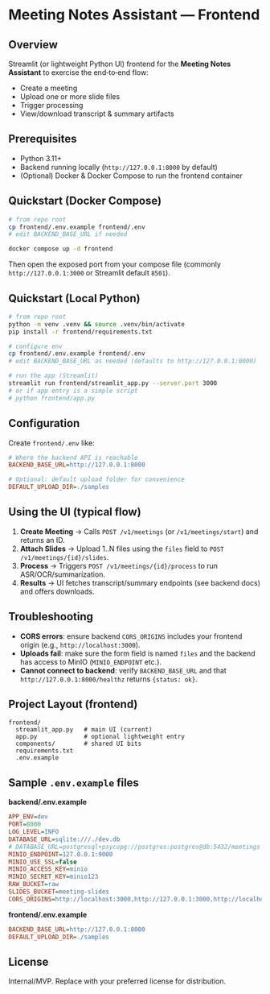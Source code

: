 # Meeting Notes Assistant — Frontend

## Overview
Streamlit (or lightweight Python UI) frontend for the **Meeting Notes Assistant** to exercise the end‑to‑end flow:
- Create a meeting
- Upload one or more slide files
- Trigger processing
- View/download transcript & summary artifacts

## Prerequisites
- Python 3.11+
- Backend running locally (`http://127.0.0.1:8000` by default)
- (Optional) Docker & Docker Compose to run the frontend container

## Quickstart (Docker Compose)
```bash
# from repo root
cp frontend/.env.example frontend/.env
# edit BACKEND_BASE_URL if needed

docker compose up -d frontend
```
Then open the exposed port from your compose file (commonly `http://127.0.0.1:3000` or Streamlit default `8501`).

## Quickstart (Local Python)
```bash
# from repo root
python -m venv .venv && source .venv/bin/activate
pip install -r frontend/requirements.txt

# configure env
cp frontend/.env.example frontend/.env
# edit BACKEND_BASE_URL as needed (defaults to http://127.0.0.1:8000)

# run the app (Streamlit)
streamlit run frontend/streamlit_app.py --server.port 3000
# or if app entry is a simple script
# python frontend/app.py
```

## Configuration
Create `frontend/.env` like:
```ini
# Where the backend API is reachable
BACKEND_BASE_URL=http://127.0.0.1:8000

# Optional: default upload folder for convenience
DEFAULT_UPLOAD_DIR=./samples
```

## Using the UI (typical flow)
1. **Create Meeting** → Calls `POST /v1/meetings` (or `/v1/meetings/start`) and returns an ID.
2. **Attach Slides** → Upload 1..N files using the `files` field to `POST /v1/meetings/{id}/slides`.
3. **Process** → Triggers `POST /v1/meetings/{id}/process` to run ASR/OCR/summarization.
4. **Results** → UI fetches transcript/summary endpoints (see backend docs) and offers downloads.

## Troubleshooting
- **CORS errors**: ensure backend `CORS_ORIGINS` includes your frontend origin (e.g., `http://localhost:3000`).
- **Uploads fail**: make sure the form field is named `files` and the backend has access to MinIO (`MINIO_ENDPOINT` etc.).
- **Cannot connect to backend**: verify `BACKEND_BASE_URL` and that `http://127.0.0.1:8000/healthz` returns `{status: ok}`.

## Project Layout (frontend)
```
frontend/
  streamlit_app.py   # main UI (current)
  app.py             # optional lightweight entry
  components/        # shared UI bits
  requirements.txt
  .env.example
```

## Sample `.env.example` files
**backend/.env.example**
```ini
APP_ENV=dev
PORT=8000
LOG_LEVEL=INFO
DATABASE_URL=sqlite:///./dev.db
# DATABASE_URL=postgresql+psycopg://postgres:postgres@db:5432/meetings
MINIO_ENDPOINT=127.0.0.1:9000
MINIO_USE_SSL=false
MINIO_ACCESS_KEY=minio
MINIO_SECRET_KEY=minio123
RAW_BUCKET=raw
SLIDES_BUCKET=meeting-slides
CORS_ORIGINS=http://localhost:3000,http://127.0.0.1:3000,http://localhost:8501
```

**frontend/.env.example**
```ini
BACKEND_BASE_URL=http://127.0.0.1:8000
DEFAULT_UPLOAD_DIR=./samples
```

## License
Internal/MVP. Replace with your preferred license for distribution.
